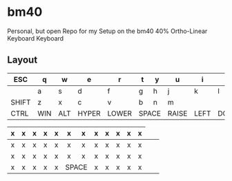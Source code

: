 # bm40
Personal, but open Repo for my Setup on the bm40 40% Ortho-Linear Keyboard Keyboard

## Layout

|ESC|q|w|e|r|t|y|u|i|o|p|BKSP|
|----|----|----|----|----|----|----|----|----|----|----|----|
||a|s|d|f|g|h|j|k|l|||
|SHIFT|z|x|c|v|b|n|m|||||
CTRL|WIN|ALT|HYPER|LOWER<td colspan=2>SPACE|RAISE|LEFT|DOWN|UP|RIGHT

|x|x|x|x|x|x|x|x|x|x|x|x|
|:-:|:-:|:-:|:-:|:-:|:-:|:-:|:-:|:-:|:-:|:-:|:-:|
|x|x|x|x|x|x|x|x|x|x|x|x|
|x|x|x|x|x|x|x|x|x|x|x|x|
x|x|x|x|x<td colspan=2>SPACE|x|x|x|x|x

